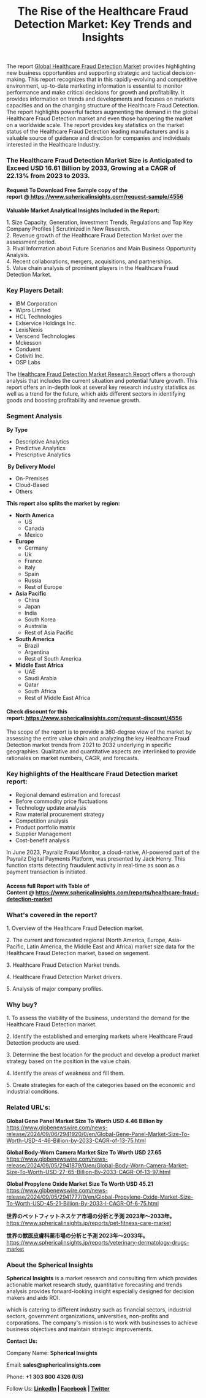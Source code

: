 <h1 style="text-align: center;">The Rise of the Healthcare Fraud Detection Market: Key Trends and Insights</h1>
<p>&nbsp;</p>
<p>The report&nbsp;<a href="https://www.sphericalinsights.com/reports/healthcare-fraud-detection-market" target="_blank" rel="noopener noreferrer">Global Healthcare Fraud Detection Market</a>&nbsp;provides highlighting new business opportunities and supporting strategic and tactical decision-making. This report recognizes that in this rapidly-evolving and competitive environment, up-to-date marketing information is essential to monitor performance and make critical decisions for growth and profitability. It provides information on trends and developments and focuses on markets capacities and on the changing structure of the Healthcare Fraud Detection. The report highlights powerful factors augmenting the demand in the global Healthcare Fraud Detection market and even those hampering the market on a worldwide scale. The report provides key statistics on the market status of the Healthcare Fraud Detection leading manufacturers and is a valuable source of guidance and direction for companies and individuals interested in the Healthcare Industry.</p>
<h3>The Healthcare Fraud Detection Market Size is Anticipated to Exceed USD 16.61 Billion by 2033, Growing at a CAGR of 22.13% from 2023 to 2033.</h3>
<h4>Request To Download Free Sample copy of the report&nbsp;@<a href="https://www.sphericalinsights.com/request-sample/4556" target="_blank" rel="noopener noreferrer">&nbsp;https://www.sphericalinsights.com/request-sample/4556</a></h4>
<p><strong>Valuable Market Analytical Insights Included in the Report:</strong></p>
<p>1. Size Capacity, Generation, Investment Trends, Regulations and Top Key Company Profiles | Scrutinized in New Research.<br />2. Revenue growth of the Healthcare Fraud Detection Market over the assessment period.<br />3. Rival Information about Future Scenarios and Main Business Opportunity Analysis.<br />4. Recent collaborations, mergers, acquisitions, and partnerships.<br />5. Value chain analysis of prominent players in the Healthcare Fraud Detection Market.</p>
<h3><strong>Key Players Detail:</strong></h3>
<ul>
<li>IBM Corporation</li>
<li>Wipro Limited</li>
<li>HCL Technologies</li>
<li>Exlservice Holdings Inc.</li>
<li>LexisNexis</li>
<li>Verscend Technologies</li>
<li>Mckesson</li>
<li>Conduent</li>
<li>Cotiviti Inc.</li>
<li>OSP Labs&nbsp;</li>
</ul>
<p>The&nbsp;<a href="https://wordhtml.com/" rel="nofollow">Healthcare Fraud Detection Market Research Report</a>&nbsp;offers a thorough analysis that includes the current situation and potential future growth. This report offers an in-depth look at several key research industry statistics as well as a trend for the future, which aids different sectors in identifying goods and boosting profitability and revenue growth.</p>
<h3><strong>Segment Analysis</strong></h3>
<p><strong>By Type</strong></p>
<ul>
<li>Descriptive Analytics</li>
<li>Predictive Analytics</li>
<li>Prescriptive Analytics</li>
</ul>
<p><strong>&nbsp;By Delivery Model</strong></p>
<ul>
<li>On-Premises</li>
<li>Cloud-Based</li>
<li>Others</li>
</ul>
<p><strong>This report also splits the market by region:</strong></p>
<ul>
<li><strong>North America</strong>
<ul>
<li>US</li>
<li>Canada</li>
<li>Mexico</li>
</ul>
</li>
<li><strong>Europe</strong>
<ul>
<li>Germany</li>
<li>Uk</li>
<li>France</li>
<li>Italy</li>
<li>Spain</li>
<li>Russia</li>
<li>Rest of Europe</li>
</ul>
</li>
<li><strong>Asia Pacific</strong>
<ul>
<li>China</li>
<li>Japan</li>
<li>India</li>
<li>South Korea</li>
<li>Australia</li>
<li>Rest of Asia Pacific</li>
</ul>
</li>
<li><strong>South America</strong>
<ul>
<li>Brazil</li>
<li>Argentina</li>
<li>Rest of South America</li>
</ul>
</li>
<li><strong>Middle East Africa</strong>
<ul>
<li>UAE</li>
<li>Saudi Arabia</li>
<li>Qatar</li>
<li>South Africa</li>
<li>Rest of Middle East Africa</li>
</ul>
</li>
</ul>
<h4>Check discount for this report:<a href="https://www.sphericalinsights.com/request-discount/4556" target="_blank" rel="noopener noreferrer">&nbsp;https://www.sphericalinsights.com/request-discount/4556</a></h4>
<p>The scope of the report is to provide a 360-degree view of the market by assessing the entire value chain and analyzing the key Healthcare Fraud Detection market trends from 2021 to 2032 underlying in specific geographies. Qualitative and quantitative aspects are interlinked to provide rationales on market numbers, CAGR, and forecasts.</p>
<h3><strong>Key highlights of the Healthcare Fraud Detection market report:</strong></h3>
<ul>
<li>Regional demand estimation and forecast</li>
<li>Before commodity price fluctuations</li>
<li>Technology update analysis</li>
<li>Raw material procurement strategy</li>
<li>Competition analysis</li>
<li>Product portfolio matrix</li>
<li>Supplier Management</li>
<li>Cost-benefit analysis</li>
</ul>
<p>In June 2023, Payrailz Fraud Monitor, a cloud-native, AI-powered part of the Payrailz Digital Payments Platform, was presented by Jack Henry. This function starts detecting fraudulent activity in real-time as soon as a payment transaction is initiated.</p>
<h4>Access full Report with Table of Content&nbsp;@&nbsp;<a href="https://www.sphericalinsights.com/reports/healthcare-fraud-detection-market" target="_blank" rel="noopener noreferrer">https://www.sphericalinsights.com/reports/healthcare-fraud-detection-market</a></h4>
<h3><strong>What's covered in the report?</strong></h3>
<p>1. Overview of the Healthcare Fraud Detection market.</p>
<p>2. The current and forecasted regional (North America, Europe, Asia-Pacific, Latin America, the Middle East and Africa) market size data for the Healthcare Fraud Detection market, based on segement.</p>
<p>3. Healthcare Fraud Detection Market trends.</p>
<p>4. Healthcare Fraud Detection Market drivers.</p>
<p>5. Analysis of major company profiles.</p>
<h3><strong>Why buy?</strong></h3>
<p>1. To assess the viability of the business, understand the demand for the Healthcare Fraud Detection market.</p>
<p>2. Identify the established and emerging markets where Healthcare Fraud Detection products are used.</p>
<p>3. Determine the best location for the product and develop a product market strategy based on the position in the value chain.</p>
<p>4. Identify the areas of weakness and fill them.</p>
<p>5. Create strategies for each of the categories based on the economic and industrial conditions.</p>
<h3><strong>Related URL's:&nbsp;</strong></h3>
<p><strong>Global Gene Panel Market Size To Worth USD 4.46 Billion by</strong><br /><a href="https://www.globenewswire.com/news-release/2024/09/06/2941920/0/en/Global-Gene-Panel-Market-Size-To-Worth-USD-4-46-Billion-by-2033-CAGR-of-13-75.html" rel="nofollow">https://www.globenewswire.com/news-release/2024/09/06/2941920/0/en/Global-Gene-Panel-Market-Size-To-Worth-USD-4-46-Billion-by-2033-CAGR-of-13-75.html</a>&nbsp;</p>
<p><strong>Global Body-Worn Camera Market Size To Worth USD 27.65</strong><br /><a href="https://www.globenewswire.com/news-release/2024/09/05/2941879/0/en/Global-Body-Worn-Camera-Market-Size-To-Worth-USD-27-65-Billion-By-2033-CAGR-Of-13-97.html" rel="nofollow">https://www.globenewswire.com/news-release/2024/09/05/2941879/0/en/Global-Body-Worn-Camera-Market-Size-To-Worth-USD-27-65-Billion-By-2033-CAGR-Of-13-97.html</a>&nbsp;</p>
<p><strong>Global Propylene Oxide Market Size To Worth USD 45.21</strong><br /><a href="https://www.globenewswire.com/news-release/2024/09/05/2941777/0/en/Global-Propylene-Oxide-Market-Size-To-Worth-USD-45-21-Billion-By-2033-l-CAGR-Of-6-75.html" rel="nofollow">https://www.globenewswire.com/news-release/2024/09/05/2941777/0/en/Global-Propylene-Oxide-Market-Size-To-Worth-USD-45-21-Billion-By-2033-l-CAGR-Of-6-75.html</a>&nbsp;</p>
<p><strong>世界のペットフィットネスケア市場の分析と予測 2023年～2033年。</strong><br /><a href="https://www.sphericalinsights.jp/reports/pet-fitness-care-market" rel="nofollow">https://www.sphericalinsights.jp/reports/pet-fitness-care-market</a>&nbsp;</p>
<p><strong>世界の獣医皮膚科薬市場の分析と予測 2023年～2033年。</strong><br /><a href="https://www.sphericalinsights.jp/reports/veterinary-dermatology-drugs-market" rel="nofollow">https://www.sphericalinsights.jp/reports/veterinary-dermatology-drugs-market</a>&nbsp;</p>
<h3><strong>About the Spherical Insights</strong></h3>
<p><strong>Spherical Insights</strong>&nbsp;is a market research and consulting firm which provides actionable market research study, quantitative forecasting and trends analysis provides forward-looking insight especially designed for decision makers and aids ROI.</p>
<p>which is catering to different industry such as financial sectors, industrial sectors, government organizations, universities, non-profits and corporations. The company's mission is to work with businesses to achieve business objectives and maintain strategic improvements.</p>
<p><strong>Contact Us:</strong></p>
<p>Company Name:&nbsp;<strong>Spherical Insights</strong></p>
<p>Email:&nbsp;<strong>sales@sphericalinsights.com</strong></p>
<p>Phone:&nbsp;<strong>+1 303 800 4326 (US)</strong></p>
<p>Follow Us:&nbsp;<strong><a href="https://www.linkedin.com/company/spherical-insight/" rel="nofollow"><u>LinkedIn</u></a>&nbsp;|&nbsp;<a href="https://www.facebook.com/sphericalinsights22" rel="nofollow"><u>Facebook</u></a>&nbsp;|&nbsp;<a href="https://twitter.com/SInsights_US" rel="nofollow"><u>Twitter</u></a></strong></p>
